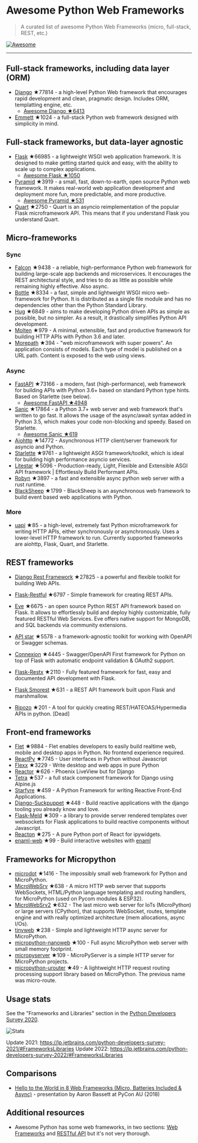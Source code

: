 # Awesome Python Web Frameworks


> A curated list of awesome Python Web Frameworks (micro, full-stack, REST, etc.)


[![Awesome](https://awesome.re/badge.svg)](https://awesome.re)

---

## Full-stack frameworks, including data layer (ORM)


- [Django](https://github.com/django/django) ★77814 - a high-level Python Web framework that encourages rapid development and clean, pragmatic design. Includes ORM, templatting engine, etc.
  - [Awesome Django ★6413](https://github.com/wsvincent/awesome-django)
- [Emmett](https://github.com/emmett-framework/emmett) ★1024 - a full-stack Python web framework designed with simplicity in mind.

## Full-stack frameworks, but data-layer agnostic

- [Flask](https://github.com/pallets/flask) ★66985 - a lightweight WSGI web application framework. It is designed to make getting started quick and easy, with the ability to scale up to complex applications.
  - [Awesome Flask ★1050](https://github.com/mjhea0/awesome-flask)
- [Pyramid](https://github.com/Pylons/pyramid) ★3919 - a small, fast, down-to-earth, open source Python web framework. It makes real-world web application development and deployment more fun, more predictable, and more productive.
  - [Awesome Pyramid ★531](https://github.com/uralbash/awesome-pyramid)
- [Quart](https://github.com/pallets/quart) ★2750 - Quart is an asyncio reimplementation of the popular Flask microframework API. This means that if you understand Flask you understand Quart.


## Micro-frameworks

### Sync

- [Falcon](https://github.com/falconry/falcon) ★9438 - a reliable, high-performance Python web framework for building large-scale app backends and microservices. It encourages the REST architectural style, and tries to do as little as possible while remaining highly effective. Also async.
- [Bottle](https://github.com/bottlepy/bottle) ★8334 - a fast, simple and lightweight WSGI micro web-framework for Python. It is distributed as a single file module and has no dependencies other than the Python Standard Library.
- [Hug](https://github.com/hugapi/hug) ★6849 - aims to make developing Python driven APIs as simple as possible, but no simpler. As a result, it drastically simplifies Python API development.
- [Molten](https://github.com/Bogdanp/molten) ★979 - A minimal, extensible, fast and productive framework for building HTTP APIs with Python 3.6 and later.
- [Morepath](https://github.com/morepath/morepath) ★394 - "web microframework with super powers". An application consists of models. Each type of model is published on a URL path. Content is exposed to the web using views.


### Async

- [FastAPI](https://github.com/tiangolo/fastapi) ★73166 - a modern, fast (high-performance), web framework for building APIs with Python 3.6+ based on standard Python type hints. Based on Starlette (see below).
  - [Awesome FastAPI ★4948](https://github.com/mjhea0/awesome-fastapi)
- [Sanic](https://github.com/sanic-org/sanic) ★17864 - a Python 3.7+ web server and web framework that's written to go fast. It allows the usage of the async/await syntax added in Python 3.5, which makes your code non-blocking and speedy. Based on Starlette.
  - [Awesome Sanic ★619](https://github.com/mekicha/awesome-sanic)
- [Aiohttp](https://github.com/aio-libs/aiohttp) ★14772 - Asynchronous HTTP client/server framework for asyncio and Python.
- [Starlette](https://github.com/encode/starlette) ★9761 - a lightweight ASGI framework/toolkit, which is ideal for building high performance asyncio services.
- [Litestar](https://github.com/litestar-org/litestar) ★5096 - Production-ready, Light, Flexible and Extensible ASGI API framework | Effortlessly Build Performant APIs.
- [Robyn](https://github.com/sansyrox/robyn) ★3897 - a fast and extensible async python web server with a rust runtime.
- [BlackSheep](https://github.com/Neoteroi/BlackSheep) ★1799 - BlackSheep is an asynchronous web framework to build event based web applications with Python.


### More

- [uapi](https://github.com/Tinche/uapi) ★85 - a high-level, extremely fast Python microframework for writing HTTP APIs, either synchronously or asynchronously. Uses a lower-level HTTP framework to run. Currently supported frameworks are aiohttp, Flask, Quart, and Starlette.


## REST frameworks

- [Django Rest Framework](https://github.com/encode/django-rest-framework) ★27825 - a powerful and flexible toolkit for building Web APIs.
- [Flask-Restful](https://github.com/flask-restful/flask-restful) ★6797 - Simple framework for creating REST APIs.
- [Eve](https://github.com/pyeve/eve) ★6675 - an open source Python REST API framework based on Flask. It allows to effortlessly build and deploy highly customizable, fully featured RESTful Web Services. Eve offers native support for MongoDB, and SQL backends via community extensions.
- [API star](https://github.com/encode/apistar) ★5578 - a framework-agnostic toolkit for working with OpenAPI or Swagger schemas.
- [Connexion](https://github.com/zalando/connexion) ★4445 - Swagger/OpenAPI First framework for Python on top of Flask with automatic endpoint validation & OAuth2 support.
- [Flask-Restx](https://github.com/python-restx/flask-restx) ★2110 - Fully featured framework for fast, easy and documented API development with Flask.
- [Flask Smorest](https://github.com/marshmallow-code/flask-smorest) ★631 - a REST API framework built upon Flask and marshmallow.

- [Ripozo](https://github.com/vertical-knowledge/ripozo) ★201 -  A tool for quickly creating REST/HATEOAS/Hypermedia APIs in python. [Dead]


## Front-end frameworks

- [Flet](https://github.com/flet-dev/flet) ★9884 - Flet enables developers to easily build realtime web, mobile and desktop apps in Python. No frontend experience required.
- [ReactPy](https://github.com/reactive-python/reactpy) ★7745 - User interfaces in Python without Javascript
- [Flexx](https://github.com/flexxui/flexx) ★3229 -  Write desktop and web apps in pure Python
- [Reactor](https://github.com/edelvalle/reactor) ★626 -  Phoenix LiveView but for Django
- [Tetra](https://github.com/samwillis/tetra) ★537 - a full stack component framework for Django using Alpine.js
- [Starfyre](https://github.com/sansyrox/starfyre) ★459 - A Python Framework for writing Reactive Front-End Applications.
- [Django-Suckpuppet](https://github.com/jonathan-s/django-sockpuppet) ★448 - Build reactive applications with the django tooling you already know and love.
- [Flask-Meld](https://github.com/mikeabrahamsen/Flask-Meld) ★309 - a library to provide server rendered templates over websockets for Flask applications to build reactive components without Javascript.
- [Reacton](https://github.com/widgetti/reacton) ★275 - A pure Python port of React for ipywidgets.
- [enaml-web](https://github.com/codelv/enaml-web) ★99 - Build interactive websites with [enaml](https://github.com/nucleic/enaml)

## Frameworks for Micropython

- [microdot](https://github.com/miguelgrinberg/microdot) ★1416 - The impossibly small web framework for Python and MicroPython.
- [MicroWebSrv](https://github.com/jczic/MicroWebSrv) ★638 - A micro HTTP web server that supports WebSockets, HTML/Python language templating and routing handlers, for MicroPython (used on Pycom modules & ESP32).
- [MicroWebSrv2](https://github.com/jczic/MicroWebSrv2) ★632 - The last micro web server for IoTs (MicroPython) or large servers (CPython), that supports WebSocket, routes, template engine and with really optimized architecture (mem allocations, async I/Os).
- [tinyweb](https://github.com/belyalov/tinyweb) ★238 - Simple and lightweight HTTP async server for MicroPython.
- [micropython-nanoweb](https://github.com/hugokernel/micropython-nanoweb) ★100 - Full async MicroPython web server with small memory footprint.
- [micropyserver](https://github.com/troublegum/micropyserver) ★109 - MicroPyServer is a simple HTTP server for MicroPython projects.
- [micropython-urouter](https://github.com/whales-chen/micropython-urouter) ★49 - A lightweight HTTP request routing processing support library based on MicroPython. The previous name was micro-route.


## Usage stats

See the "Frameworks and Libraries" section in the [Python Developers Survey 2020](https://www.jetbrains.com/lp/python-developers-survey-2020/).


![Stats](https://raw.githubusercontent.com/sfermigier/awesome-python-web-frameworks/main/python-web-frameworks-usage.png)

Update 2021: <https://lp.jetbrains.com/python-developers-survey-2021/#FrameworksLibraries>
Update 2022: <https://lp.jetbrains.com/python-developers-survey-2022/#FrameworksLibraries>


## Comparisons

- [Hello to the World in 8 Web Frameworks (Micro, Batteries Included & Async)](https://noti.st/aaronbassett/lK9Ah7/hello-to-the-world-in-8-web-frameworks-micro-batteries-included-async) - presentation by Aaron Bassett at PyCon AU (2018)


## Additional resources

- Awesome Python has some web frameworks, in two sections: [Web Frameworks](https://github.com/vinta/awesome-python#web-frameworks) and [RESTful API](https://github.com/vinta/awesome-python#restful-api) but it's not very thorough.
